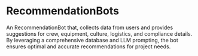 # RecommendationBots

An RecommendationBot that, collects data from users and provides suggestions for crew, equipment, culture, logistics, and compliance details. By leveraging a comprehensive database and LLM prompting, the bot ensures optimal and accurate recommendations for project needs.
